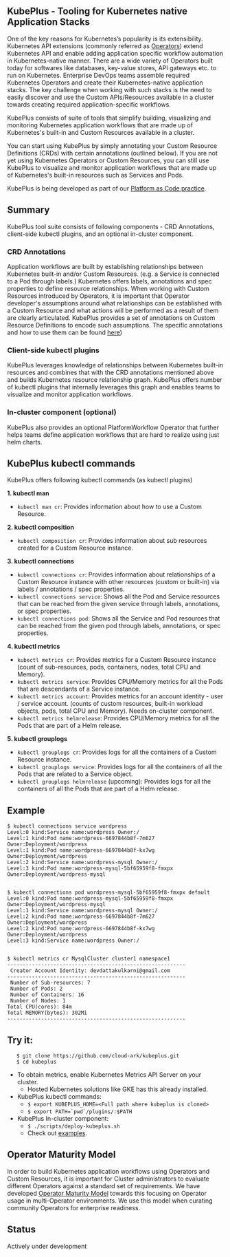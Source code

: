 ## KubePlus - Tooling for Kubernetes native Application Stacks

One of the key reasons for Kubernetes’s popularity is its extensibility. Kubernetes API extensions (commonly referred as [Operators](https://coreos.com/operators/)) extend Kubernetes API and enable adding application specific workflow automation in Kubernetes-native manner. There are a wide variety of Operators built today for softwares like databases, key-value stores, API gateways etc. to run on Kubernetes. Enterprise DevOps teams assemble required Kubernetes Operators and create their Kubernetes-native application stacks. The key challenge when working with such stacks is the need to easily discover and use the Custom APIs/Resources available in a cluster towards creating required application-specific workflows. 

KubePlus consists of suite of tools that simplify building, visualizing and monitoring Kubernetes application workflows that are made up of Kubernetes's built-in and Custom Resources available in a cluster.

You can start using KubePlus by simply annotating your Custom Resource Definitions (CRDs) with certain annotations (outlined below). 
If you are not yet using Kubernetes Operators or Custom Resources, 
you can still use KubePlus to visualize and monitor application workflows that are made up of Kubernetes's built-in resources such as Services and Pods.

KubePlus is being developed as part of our [Platform as Code practice](https://cloudark.io/platform-as-code).

## Summary

KubePlus tool suite consists of following components - CRD Annotations, client-side kubectl plugins, and an optional in-cluster component.

### CRD Annotations

Application workflows are built by establishing relationships between Kubernetes built-in and/or Custom Resources. (e.g. a Service is connected to a Pod through labels.) Kubernetes offers labels, annotations and spec properties to define resource relationships. When working with Custom Resources introduced by Operators, it is important that Operator developer's assumptions around what relationships can be established with a Custom Resource and what actions will be performed as a result of them are clearly articulated. KubePlus provides a set of annotations on Custom Resource Definitions to encode such assumptions. The specific annotations and how to use them can be found [here](./details.rst))

### Client-side kubectl plugins

KubePlus leverages knowledge of relationships between Kubernetes built-in resources and combines that with the CRD annotations mentioned above and builds Kubernetes resource relationship graph. KubePlus offers number of kubectl plugins that internally leverages this graph and enables teams to visualize and monitor application workflows.  

### In-cluster component (optional)

KubePlus also provides an optional PlatformWorkflow Operator that further helps teams define application workflows that are hard to realize using just helm charts.

## KubePlus kubectl commands

KubePlus offers following kubectl commands (as kubectl plugins)

**1. kubectl man**

- ``kubectl man cr``: Provides information about how to use a Custom Resource.

**2. kubectl composition**

- ``kubectl composition cr``: Provides information about sub resources created for a Custom Resource instance.

**3. kubectl connections**

- ``kubectl connections cr``: Provides information about relationships of a Custom Resource instance with other resources (custom or built-in) via labels / annotations / spec properties.
- ``kubectl connections service``: Shows all the Pod and Service resources that can be reached from the given service through labels, annotations, or spec properties. 
- ``kubectl connections pod``: Shows all the Service and Pod resources that can be reached from the given pod through labels, annotations, or spec properties.

**4. kubectl metrics**

- ``kubectl metrics cr``: Provides metrics for a Custom Resource instance (count of sub-resources, pods, containers, nodes, total CPU and Memory).
- ``kubectl metrics service``: Provides CPU/Memory metrics for all the Pods that are descendants of a Service instance. 
- ``kubectl metrics account``: Provides metrics for an account identity - user / service account. (counts of custom resources, built-in workload objects, pods, total CPU and Memory). Needs on-cluster component.
- ``kubectl metrics helmrelease``: Provides CPU/Memory metrics for all the Pods that are part of a Helm release.

**5. kubectl grouplogs**

- ``kubectl grouplogs cr``: Provides logs for all the containers of a Custom Resource instance.
- ``kubectl grouplogs service``: Provides logs for all the containers of all the Pods that are related to a Service object.
- ``kubectl grouplogs helmrelease`` (upcoming): Provides logs for all the containers of all the Pods that are part of a Helm release.



## Example

``` 
$ kubectl connections service wordpress
Level:0 kind:Service name:wordpress Owner:/
Level:1 kind:Pod name:wordpress-6697844b8f-7m627 Owner:Deployment/wordpress
Level:1 kind:Pod name:wordpress-6697844b8f-kx7wg Owner:Deployment/wordpress
Level:2 kind:Service name:wordpress-mysql Owner:/
Level:3 kind:Pod name:wordpress-mysql-5bf65959f8-fmxpx Owner:Deployment/wordpress-mysql


$ kubectl connections pod wordpress-mysql-5bf65959f8-fmxpx default 
Level:0 kind:Pod name:wordpress-mysql-5bf65959f8-fmxpx Owner:Deployment/wordpress-mysql
Level:1 kind:Service name:wordpress-mysql Owner:/
Level:2 kind:Pod name:wordpress-6697844b8f-7m627 Owner:Deployment/wordpress
Level:2 kind:Pod name:wordpress-6697844b8f-kx7wg Owner:Deployment/wordpress
Level:3 kind:Service name:wordpress Owner:/


$ kubectl metrics cr MysqlCluster cluster1 namespace1
---------------------------------------------------------- 
 Creator Account Identity: devdattakulkarni@gmail.com
---------------------------------------------------------- 
 Number of Sub-resources: 7
 Number of Pods: 2
 Number of Containers: 16
 Number of Nodes: 1
Total CPU(cores): 84m
Total MEMORY(bytes): 302Mi
----------------------------------------------------------
```

## Try it:

```
   $ git clone https://github.com/cloud-ark/kubeplus.git
   $ cd kubeplus
```
- To obtain metrics, enable Kubernetes Metrics API Server on your cluster.
  - Hosted Kubernetes solutions like GKE has this already installed.
- KubePlus kubectl commands:
  - ```$ export KUBEPLUS_HOME=<Full path where kubeplus is cloned>```
  - ```$ export PATH=`pwd`/plugins/:$PATH```
- KubePlus In-cluster component:
  - ```$ ./scripts/deploy-kubeplus.sh```
  - Check out [examples](./examples/moodle-with-presslabs/).

## Operator Maturity Model

In order to build Kubernetes application workflows using Operators and Custom Resources, it is important for Cluster administrators to evaluate different Operators against a standard set of requirements. We have developed [Operator Maturity Model](https://github.com/cloud-ark/kubeplus/blob/master/Guidelines.md) towards this focusing on Operator usage in multi-Operator environments. We use this model when curating community Operators for enterprise readiness. 


## Status

Actively under development

